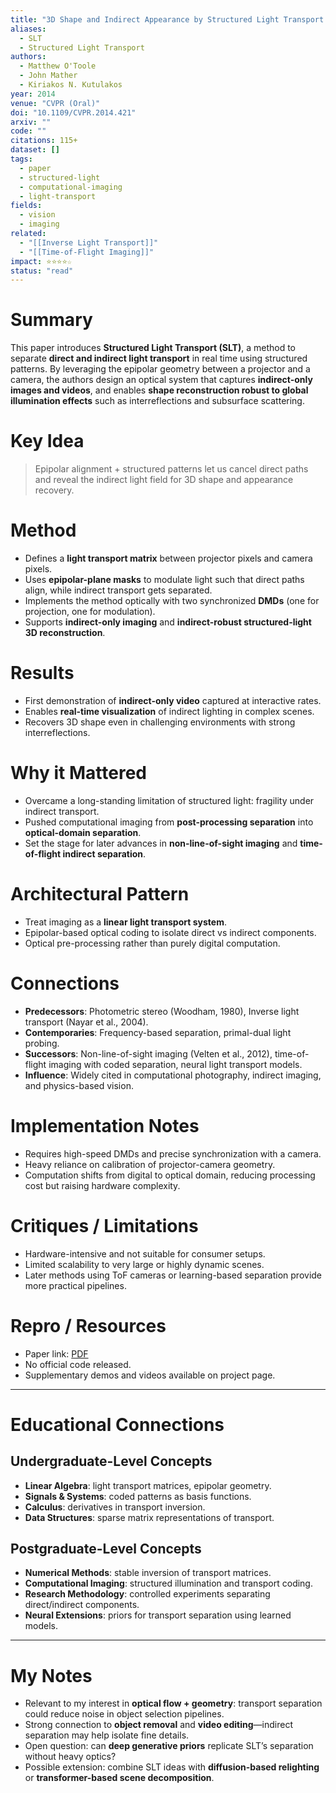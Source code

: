```yaml
---
title: "3D Shape and Indirect Appearance by Structured Light Transport (2014)"
aliases: 
  - SLT
  - Structured Light Transport
authors:
  - Matthew O'Toole
  - John Mather
  - Kiriakos N. Kutulakos
year: 2014
venue: "CVPR (Oral)"
doi: "10.1109/CVPR.2014.421"
arxiv: ""
code: ""
citations: 115+
dataset: []
tags:
  - paper
  - structured-light
  - computational-imaging
  - light-transport
fields:
  - vision
  - imaging
related:
  - "[[Inverse Light Transport]]"
  - "[[Time-of-Flight Imaging]]"
impact: ⭐⭐⭐⭐☆
status: "read"
---
```


# Summary
This paper introduces **Structured Light Transport (SLT)**, a method to separate **direct and indirect light transport** in real time using structured patterns. By leveraging the epipolar geometry between a projector and a camera, the authors design an optical system that captures **indirect-only images and videos**, and enables **shape reconstruction robust to global illumination effects** such as interreflections and subsurface scattering.

# Key Idea
> Epipolar alignment + structured patterns let us cancel direct paths and reveal the indirect light field for 3D shape and appearance recovery.

# Method
- Defines a **light transport matrix** between projector pixels and camera pixels.  
- Uses **epipolar-plane masks** to modulate light such that direct paths align, while indirect transport gets separated.  
- Implements the method optically with two synchronized **DMDs** (one for projection, one for modulation).  
- Supports **indirect-only imaging** and **indirect-robust structured-light 3D reconstruction**.  

# Results
- First demonstration of **indirect-only video** captured at interactive rates.  
- Enables **real-time visualization** of indirect lighting in complex scenes.  
- Recovers 3D shape even in challenging environments with strong interreflections.  

# Why it Mattered
- Overcame a long-standing limitation of structured light: fragility under indirect transport.  
- Pushed computational imaging from **post-processing separation** into **optical-domain separation**.  
- Set the stage for later advances in **non-line-of-sight imaging** and **time-of-flight indirect separation**.  

# Architectural Pattern
- Treat imaging as a **linear light transport system**.  
- Epipolar-based optical coding to isolate direct vs indirect components.  
- Optical pre-processing rather than purely digital computation.  

# Connections
- **Predecessors**: Photometric stereo (Woodham, 1980), Inverse light transport (Nayar et al., 2004).  
- **Contemporaries**: Frequency-based separation, primal-dual light probing.  
- **Successors**: Non-line-of-sight imaging (Velten et al., 2012), time-of-flight imaging with coded separation, neural light transport models.  
- **Influence**: Widely cited in computational photography, indirect imaging, and physics-based vision.  

# Implementation Notes
- Requires high-speed DMDs and precise synchronization with a camera.  
- Heavy reliance on calibration of projector-camera geometry.  
- Computation shifts from digital to optical domain, reducing processing cost but raising hardware complexity.  

# Critiques / Limitations
- Hardware-intensive and not suitable for consumer setups.  
- Limited scalability to very large or highly dynamic scenes.  
- Later methods using ToF cameras or learning-based separation provide more practical pipelines.  

# Repro / Resources
- Paper link: [PDF](https://www.cs.toronto.edu/~kyros/pubs/14.cvpr.slt.pdf)  
- No official code released.  
- Supplementary demos and videos available on project page.  

---

# Educational Connections

## Undergraduate-Level Concepts
- **Linear Algebra**: light transport matrices, epipolar geometry.  
- **Signals & Systems**: coded patterns as basis functions.  
- **Calculus**: derivatives in transport inversion.  
- **Data Structures**: sparse matrix representations of transport.  

## Postgraduate-Level Concepts
- **Numerical Methods**: stable inversion of transport matrices.  
- **Computational Imaging**: structured illumination and transport coding.  
- **Research Methodology**: controlled experiments separating direct/indirect components.  
- **Neural Extensions**: priors for transport separation using learned models.  

---

# My Notes
- Relevant to my interest in **optical flow + geometry**: transport separation could reduce noise in object selection pipelines.  
- Strong connection to **object removal** and **video editing**—indirect separation may help isolate fine details.  
- Open question: can **deep generative priors** replicate SLT’s separation without heavy optics?  
- Possible extension: combine SLT ideas with **diffusion-based relighting** or **transformer-based scene decomposition**.  
